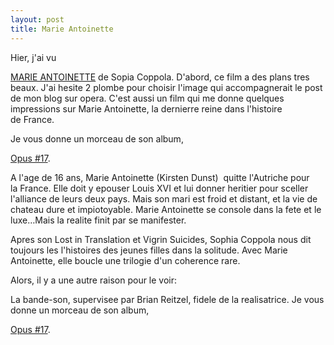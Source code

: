 ```yaml
---
layout: post
title: Marie Antoinette
---
```


Hier, j'ai vu 

[MARIE ANTOINETTE](http://movie.yesky.com/movie/cover/116/2116_1129963343a.jpg) de Sopia Coppola. D'abord, ce film a des plans tres beaux. J'ai hesite 2 plombe pour choisir l'image qui accompagnerait le post de mon blog sur opera. C'est aussi un film qui me donne quelques impressions sur Marie Antoinette, la dernierre reine dans l'histoire de France. 

Je vous donne un morceau de son album, 

[Opus #17](http://www.5see.com/download/downd98/ys/450/2.mp3).

A l'age de 16 ans, Marie Antoinette (Kirsten Dunst)  quitte l'Autriche pour la France. Elle doit y epouser Louis XVI et lui donner heritier pour sceller l'alliance de leurs deux pays. Mais son mari est froid et distant, et la vie de chateau dure et impiotoyable. Marie Antoinette se console dans la fete et le luxe…Mais la realite finit par se manifester.

Apres son Lost in Translation et Vigrin Suicides, Sophia Coppola nous dit toujours les l'histoires des jeunes filles dans la solitude. Avec Marie Antoinette, elle boucle une trilogie d'un coherence rare.

Alors, il y a une autre raison pour le voir: 

La bande-son, supervisee par Brian Reitzel, fidele de la realisatrice. Je vous donne un morceau de son album, 

[Opus #17](http://www.5see.com/download/downd98/ys/450/2.mp3).
